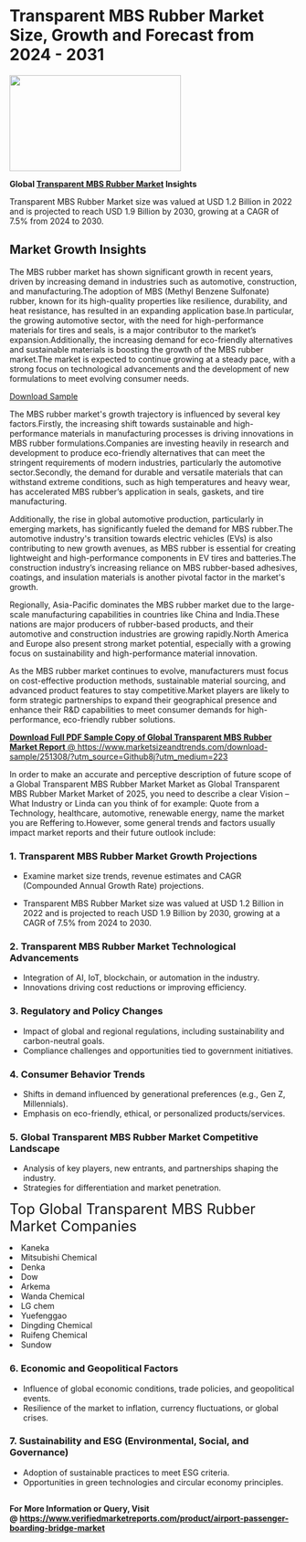 <H1>Transparent MBS Rubber Market Size, Growth and Forecast from 2024 - 2031</H1><img class="aligncenter size-medium wp-image-584254" src="https://thirdeyenews.in/wp-content/uploads/2024/09/Global-Market-Research-300x168.jpeg" alt="" width="300" height="168" /><p><strong>Global&nbsp;<a href="https://www.marketsizeandtrends.com/download-sample/251308/?utm_source=Github8j?utm_medium=223">Transparent MBS Rubber Market</a> Insights</strong></p><p>Transparent MBS Rubber Market size was valued at USD 1.2 Billion in 2022 and is projected to reach USD 1.9 Billion by 2030, growing at a CAGR of 7.5% from 2024 to 2030.</p><p><h2>Market Growth Insights</h2> <p>The MBS rubber market has shown significant growth in recent years, driven by increasing demand in industries such as automotive, construction, and manufacturing.The adoption of MBS (Methyl Benzene Sulfonate) rubber, known for its high-quality properties like resilience, durability, and heat resistance, has resulted in an expanding application base.In particular, the growing automotive sector, with the need for high-performance materials for tires and seals, is a major contributor to the market’s expansion.Additionally, the increasing demand for eco-friendly alternatives and sustainable materials is boosting the growth of the MBS rubber market.The market is expected to continue growing at a steady pace, with a strong focus on technological advancements and the development of new formulations to meet evolving consumer needs.</p> <p><a href="download_link_here" target="_blank">Download Sample</a></p> <p>The MBS rubber market's growth trajectory is influenced by several key factors.Firstly, the increasing shift towards sustainable and high-performance materials in manufacturing processes is driving innovations in MBS rubber formulations.Companies are investing heavily in research and development to produce eco-friendly alternatives that can meet the stringent requirements of modern industries, particularly the automotive sector.Secondly, the demand for durable and versatile materials that can withstand extreme conditions, such as high temperatures and heavy wear, has accelerated MBS rubber’s application in seals, gaskets, and tire manufacturing.</p> <p>Additionally, the rise in global automotive production, particularly in emerging markets, has significantly fueled the demand for MBS rubber.The automotive industry's transition towards electric vehicles (EVs) is also contributing to new growth avenues, as MBS rubber is essential for creating lightweight and high-performance components in EV tires and batteries.The construction industry’s increasing reliance on MBS rubber-based adhesives, coatings, and insulation materials is another pivotal factor in the market's growth.</p> <p>Regionally, Asia-Pacific dominates the MBS rubber market due to the large-scale manufacturing capabilities in countries like China and India.These nations are major producers of rubber-based products, and their automotive and construction industries are growing rapidly.North America and Europe also present strong market potential, especially with a growing focus on sustainability and high-performance material innovation.</p> <p>As the MBS rubber market continues to evolve, manufacturers must focus on cost-effective production methods, sustainable material sourcing, and advanced product features to stay competitive.Market players are likely to form strategic partnerships to expand their geographical presence and enhance their R&D capabilities to meet consumer demands for high-performance, eco-friendly rubber solutions.</p> <p><a href="more_info_link_here" target="_blank"></p><p><span class=""><strong>Download Full PDF Sample Copy of Global Transparent MBS Rubber Market Report</strong> @ <a href="https://www.marketsizeandtrends.com/download-sample/251308/?utm_source=Github8j?utm_medium=223" target="_blank">https://www.marketsizeandtrends.com/download-sample/251308/?utm_source=Github8j?utm_medium=223</a></span></p><p>In order to make an accurate and perceptive description of future scope of a Global&nbsp;Transparent MBS Rubber Market Market as Global&nbsp;Transparent MBS Rubber Market Market of 2025, you need to describe a clear Vision &ndash; What Industry or Linda can you think of for example: Quote from a Technology, healthcare, automotive, renewable energy, name the market you are Reffering to.However, some general trends and factors usually impact market reports and their future outlook include:</p><h3>1.&nbsp;<strong>Transparent MBS Rubber Market Growth Projections</strong></h3><ul><li>Examine market size trends, revenue estimates and CAGR (Compounded Annual Growth Rate) projections.</li><li><p>Transparent MBS Rubber Market size was valued at USD 1.2 Billion in 2022 and is projected to reach USD 1.9 Billion by 2030, growing at a CAGR of 7.5% from 2024 to 2030.</p></li></ul><h3>2.&nbsp;<strong>Transparent MBS Rubber Market Technological Advancements</strong></h3><ul><li>Integration of AI, IoT, blockchain, or automation in the industry.</li><li>Innovations driving cost reductions or improving efficiency.</li></ul><h3>3.&nbsp;<strong>Regulatory and Policy Changes</strong></h3><ul><li>Impact of global and regional regulations, including sustainability and carbon-neutral goals.</li><li>Compliance challenges and opportunities tied to government initiatives.</li></ul><h3>4.&nbsp;<strong>Consumer Behavior Trends</strong></h3><ul><li>Shifts in demand influenced by generational preferences (e.g., Gen Z, Millennials).</li><li>Emphasis on eco-friendly, ethical, or personalized products/services.</li></ul><h3>5.&nbsp;<strong>Global Transparent MBS Rubber Market Competitive Landscape</strong></h3><ul><li>Analysis of key players, new entrants, and partnerships shaping the industry.</li><li>Strategies for differentiation and market penetration.</li></ul><p data-pm-slice="1 1 []"><span style="color: inherit; font-family: inherit; font-size: 25px;">Top Global Transparent MBS Rubber Market Companies</span></p><div class="" data-test-id=""><p><li>Kaneka</li><li> Mitsubishi Chemical</li><li> Denka</li><li> Dow</li><li> Arkema</li><li> Wanda Chemical</li><li> LG chem</li><li> Yuefenggao</li><li> Dingding Chemical</li><li> Ruifeng Chemical</li><li> Sundow</li></p></div><h3>6.&nbsp;<strong>Economic and Geopolitical Factors</strong></h3><ul><li>Influence of global economic conditions, trade policies, and geopolitical events.</li><li>Resilience of the market to inflation, currency fluctuations, or global crises.</li></ul><h3>7.&nbsp;<strong>Sustainability and ESG (Environmental, Social, and Governance)</strong></h3><ul><li>Adoption of sustainable practices to meet ESG criteria.</li><li>Opportunities in green technologies and circular economy principles.</li></ul><h2><strong style="font-size: 14px;">For More Information or Query, Visit @&nbsp;</strong><a style="background-color: #ffffff; font-size: 14px;" href="https://www.marketsizeandtrends.com/report/transparent-mbs-rubber-market/" target="_blank">https://www.verifiedmarketreports.com/product/airport-passenger-boarding-bridge-market</a></h2>
